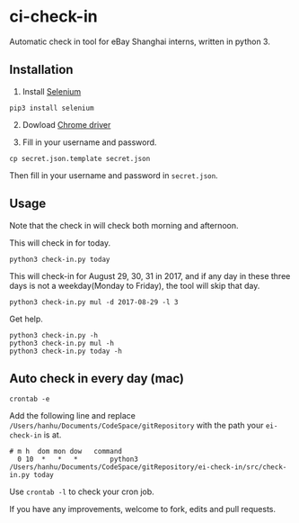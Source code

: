 # ci-check-in

Automatic check in tool for eBay Shanghai interns, written in python 3.

## Installation

1. Install [Selenium](https://pypi.python.org/pypi/selenium) 

```
pip3 install selenium
```

2. Dowload [Chrome driver](https://sites.google.com/a/chromium.org/chromedriver/)

3. Fill in your username and password.

```
cp secret.json.template secret.json
```

Then fill in your username and password in `secret.json`.

## Usage

Note that the check in will check both morning and afternoon.

This will check in for today.

```
python3 check-in.py today
```

This will check-in for August 29, 30, 31 in 2017, and if any day in these three days is not a weekday(Monday to Friday), the tool will skip that day.

```
python3 check-in.py mul -d 2017-08-29 -l 3
```

Get help.

```
python3 check-in.py -h
python3 check-in.py mul -h
python3 check-in.py today -h
```

## Auto check in every day (mac)

```
crontab -e
```

Add the following line and replace `/Users/hanhu/Documents/CodeSpace/gitRepository` with the path your `ei-check-in` is at.

```
# m h  dom mon dow   command
  0 10  *   *   *        python3 /Users/hanhu/Documents/CodeSpace/gitRepository/ei-check-in/src/check-in.py today
```

Use `crontab -l` to check your cron job.

If you have any improvements, welcome to fork, edits and pull requests.
